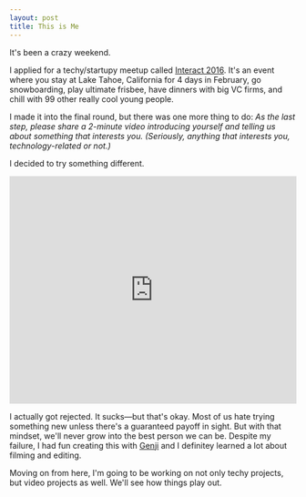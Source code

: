 ```yaml
---
layout: post
title: This is Me
---
```


It's been a crazy weekend.

I applied for a techy/startupy meetup called [Interact 2016](http://joininteract.com). It's an event where you stay at Lake Tahoe, California for 4 days in February, go snowboarding, play ultimate frisbee, have dinners with big VC firms, and chill with 99 other really cool young people.

I made it into the final round, but there was one more thing to do:
*As the last step, please share a 2-minute video introducing yourself and telling us about something that interests you. (Seriously, anything that interests you, technology-related or not.)*

I decided to try something different.

<iframe width="100%" height="400" src="https://www.youtube.com/embed/pSJQBKo_xf0" frameborder="0" allowfullscreen></iframe>

I actually got rejected. It sucks—but that's okay. Most of us hate trying something new unless there's a guaranteed payoff in sight. But with that mindset, we'll never grow into the best person we can be. Despite my failure, I had fun creating this with [Genji](http://genjinoguchi.com/) and I definitey learned a lot about filming and editing.

Moving on from here, I'm going to be working on not only techy projects, but video projects as well. We'll see how things play out.
